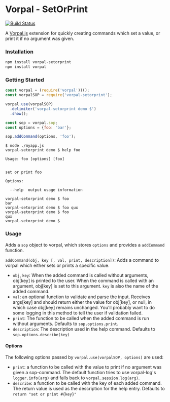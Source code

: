 # Vorpal - SetOrPrint

[![Build Status](https://travis-ci.org/AljoschaMeyer/vorpal-setorprint.svg)](https://travis-ci.org/AljoschaMeyer/vorpal-setorprint)

A [Vorpal.js](https://github.com/dthree/vorpal) extension for quickly creating commands which set a value, or print it if no argument was given.

### Installation

```bash
npm install vorpal-setorprint
npm install vorpal
```

### Getting Started

```js
const vorpal = (require('vorpal'))();
const vorpalSOP = require('vorpal-setorprint');

vorpal.use(vorpalSOP)
  .delimiter('vorpal-setorprint demo $')
  .show();

const sop = vorpal.sop;
const options = {foo: 'bar'};

sop.addCommand(options, 'foo');
```

```
$ node ./myapp.js
vorpal-setorprint demo $ help foo

Usage: foo [options] [foo]


set or print foo

Options:

  --help  output usage information

vorpal-setorprint demo $ foo
bar
vorpal-setorprint demo $ foo qux
vorpal-setorprint demo $ foo
qux
vorpal-setorprint demo $
```

### Usage

Adds a `sop` object to vorpal, which stores `options` and provides a `addCommand` function.

`addCommand(obj, key [, val, print, description])`: Adds a command to vorpal which either sets or prints a specific value.

- `obj`, `key`: When the added command is called without arguments, obj[key] is printed to the user. When the command is called with an argument, obj[key] is set to this argument. `key` is also the name of the added command.
- `val`: an optional function to validate and parse the input. Receives args[key] and should return either the value for obj[key], or null, in which case obj[key] remains unchanged. You'll probably want to do some logging in this method to tell the user if validation failed.
- `print`: The function to be called when the added command is run without arguments. Defaults to `sop.options.print`.
- `description`: The description used in the help command. Defaults to `sop.options.describe(key)`

#### Options

The following options passed by `vorpal.use(vorpalSOP, options)` are used:

- `print`: a function to be called with the value to print if no argument was given a sop-command. The default function tries to use vorpal-log's `logger.info(arg)` and falls back to `vorpal.session.log(arg)`.
- `describe`: a function to be called with the key of each added command. The return value is used as the description for the help entry. Defaults to `return "set or print #{key}"`
